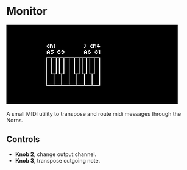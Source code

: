 # Monitor

<img src='https://raw.githubusercontent.com/neauoire/monitor/master/PREVIEW.png?raw=true' width='450'/>

A small MIDI utility to transpose and route midi messages through the Norns.

## Controls

- **Knob 2**, change output channel.
- **Knob 3**, transpose outgoing note.
